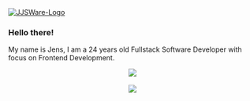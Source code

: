 <a href="https://jjsware.de/" target="_blank" rel="noopener">
  <img alt="JJSWare-Logo" src="https://jjsware.de/assets/images/JJSWare.png" />
</a>


### Hello there!
My name is Jens, I am a 24 years old Fullstack Software Developer with focus on Frontend Development.

<div align="center">
  <img align="center" src="https://github-readme-stats.vercel.app/api?username=jjs98&count_private=true&show_icons=true&include_all_commits=true&theme=radical">
  <br><br>
  <img align="center" src="https://github-readme-stats.vercel.app/api/top-langs/?username=jjs98&layout=compact&theme=radical">
</div>

